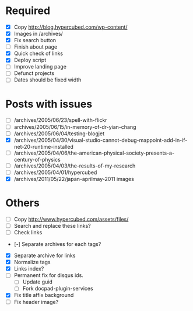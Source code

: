# Required

- [x] Copy http://blog.hypercubed.com/wp-content/
- [x] Images in /archives/
- [x] Fix search button
- [ ] Finish about page
- [x] Quick check of links
- [x] Deploy script
- [ ] Improve landing page
- [ ] Defunct projects
- [ ] Dates should be fixed width

# Posts with issues

- [ ] /archives/2005/06/23/spell-with-flickr
- [ ] archives/2005/06/15/in-memory-of-dr-yian-chang
- [ ] /archives/2005/06/04/testing-blogjet
- [x] /archives/2005/04/30/visual-studio-cannot-debug-mappoint-add-in-if-net-20-runtime-installed
- [ ] /archives/2005/04/06/the-american-physical-society-presents-a-century-of-physics
- [ ] /archives/2005/04/03/the-results-of-my-research
- [ ] /archives/2005/04/01/hypercubed
- [x] /archives/2011/05/22/japan-aprilmay-2011 images

# Others

- [ ] Copy http://www.hypercubed.com/assets/files/
- [ ] Search and replace these links?
- [ ] Check links
- [-] Separate archives for each tags?
- [x] Separate archive for links
- [x] Normalize tags
- [x] Links index?
- [ ] Permanent fix for disqus ids.
	- [ ] Update guid
	- [ ] Fork docpad-plugin-services
- [x] Fix title affix background
- [ ] Fix header image?
